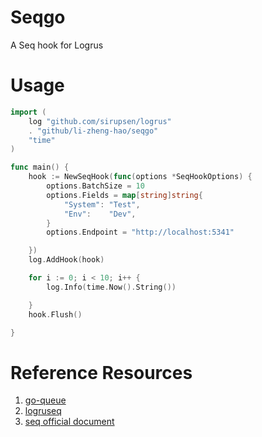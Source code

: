 # Seqgo

A Seq hook for Logrus

# Usage

```go
import (
	log "github.com/sirupsen/logrus"
	. "github/li-zheng-hao/seqgo"
	"time"
)

func main() {
	hook := NewSeqHook(func(options *SeqHookOptions) {
		options.BatchSize = 10
		options.Fields = map[string]string{
			"System": "Test",
			"Env":    "Dev",
		}
		options.Endpoint = "http://localhost:5341"

	})
	log.AddHook(hook)

	for i := 0; i < 10; i++ {
		log.Info(time.Now().String())

	}
	hook.Flush()

}
```

# Reference Resources

1. [go-queue](https://github.com/yireyun/go-queue)
2. [logruseq](https://github.com/alxyng/logruseq)
3. [seq official document](https://docs.datalust.co/docs/an-overview-of-seq)